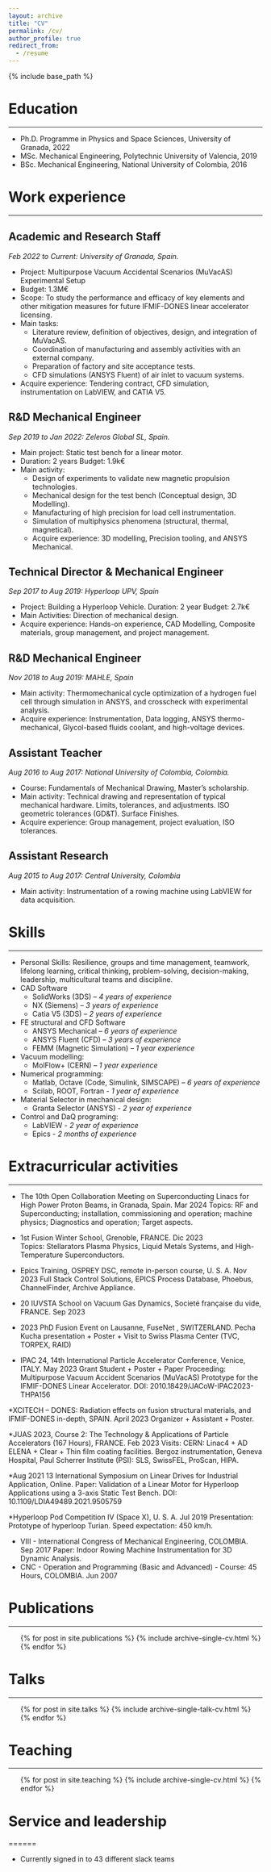 ```yaml
---
layout: archive
title: "CV"
permalink: /cv/
author_profile: true
redirect_from:
  - /resume
---
```


{% include base_path %}


# Education
-----

* Ph.D. Programme in Physics and Space Sciences, University of Granada, 2022
* MSc. Mechanical Engineering, Polytechnic University of Valencia, 2019
* BSc. Mechanical Engineering, National University of Colombia, 2016

# Work experience 
-----

## Academic and Research Staff
*Feb 2022 to Current: University of Granada, Spain.*
* Project: Multipurpose Vacuum Accidental Scenarios (MuVacAS) Experimental Setup
* Budget: 1.3M€ 
* Scope: To study the performance and efficacy of key elements and other mitigation measures for future IFMIF-DONES linear accelerator licensing.
* Main tasks:
	* Literature review, definition of objectives, design, and integration of MuVacAS.
	* Coordination of manufacturing and assembly activities with an external company.
	* Preparation of factory and site acceptance tests.
	* CFD simulations (ANSYS Fluent) of air inlet to vacuum systems.
* Acquire experience: Tendering contract, CFD simulation, instrumentation on LabVIEW, and CATIA V5.

## R&D Mechanical Engineer
*Sep 2019 to Jan 2022: Zeleros Global SL, Spain.*
* Main project: Static test bench for a linear motor.
* Duration: 2 years Budget: 1.9k€
* Main activity:
	* Design of experiments to validate new magnetic propulsion technologies.
	* Mechanical design for the test bench (Conceptual design, 3D Modelling).
	* Manufacturing of high precision for load cell instrumentation.
	* Simulation of multiphysics phenomena (structural, thermal, magnetical).
	* Acquire experience: 3D modelling, Precision tooling, and ANSYS Mechanical.

## Technical Director & Mechanical Engineer
*Sep 2017 to Aug 2019: Hyperloop UPV, Spain*
* Project: Building a Hyperloop Vehicle. Duration: 2 year Budget: 2.7k€
* Main Activities: Direction of mechanical design.
* Acquire experience: Hands-on experience, CAD Modelling, Composite materials, group management, and project management.

## R&D Mechanical Engineer
*Nov 2018 to Aug 2019: MAHLE, Spain*
* Main activity: Thermomechanical cycle optimization of a hydrogen fuel cell through simulation in ANSYS, and crosscheck with experimental analysis.
* Acquire experience: Instrumentation, Data logging, ANSYS thermo-mechanical, Glycol-based fluids coolant, and high-voltage devices.

## Assistant Teacher
*Aug 2016 to Aug 2017: National University of Colombia, Colombia.*
* Course: Fundamentals of Mechanical Drawing, Master’s scholarship.
* Main activity: Technical drawing and representation of typical mechanical hardware. Limits, tolerances, and adjustments. ISO geometric tolerances (GD&T). Surface Finishes.
* Acquire experience: Group management, project evaluation, ISO tolerances.

## Assistant Research
*Aug 2015 to Aug 2017: Central University, Colombia*
* Main activity: Instrumentation of a rowing machine using LabVIEW for data acquisition.

# Skills
-----
* Personal Skills: Resilience, groups and time management, teamwork, lifelong learning, critical thinking, problem-solving, decision-making, leadership, multicultural teams and discipline.
* CAD Software
	* SolidWorks (3DS) – *4 years of experience*
	* NX (Siemens) – *3 years of experience*
	* Catia V5 (3DS) – *2 years of experience*
* FE structural and CFD Software
	* ANSYS Mechanical – *6 years of experience*
	* ANSYS Fluent (CFD) – *3 years of experience*
	* FEMM (Magnetic Simulation) – *1 year experience*
* Vacuum modelling:
	* MolFlow+ (CERN) – *1 year experience*
* Numerical programming:
	* Matlab, Octave (Code, Simulink, SIMSCAPE) – *6 years of experience*
	* Scilab, ROOT, Fortran - *1 year of experience*
* Material Selector in mechanical design:
	* Granta Selector (ANSYS) - *2 year of experience*
* Control and DaQ programing:
	* LabVIEW - *2 year of experience*
	* Epics - *2 months of experience*

# Extracurricular activities
-----
* The 10th Open Collaboration Meeting on Superconducting Linacs for High Power Proton Beams, in Granada, Spain.
Mar 2024
Topics: RF and Superconducting; installation, commissioning and operation; machine physics; Diagnostics and operation; Target aspects.

* 1st Fusion Winter School, Grenoble, FRANCE.
Dic 2023  
Topics: Stellarators Plasma Physics, Liquid Metals Systems, and High-Temperature Superconductors.

* Epics Training, OSPREY DSC, remote in-person course, U. S. A.
Nov 2023
Full Stack Control Solutions, EPICS Process Database, Phoebus, ChannelFinder, Archive Appliance.

* 20 IUVSTA School on Vacuum Gas Dynamics, Societé française du vide, FRANCE.
Sep 2023 

* 2023 PhD Fusion Event on Lausanne, FuseNet , SWITZERLAND.
Pecha Kucha presentation + Poster + Visit to Swiss Plasma Center (TVC, TORPEX, RAID)

* IPAC 24, 14th International Particle Accelerator Conference, Venice, ITALY.
May 2023 
Grant Student + Poster + Paper Proceeding: Multipurpose Vacuum Accident Scenarios (MuVacAS) 
Prototype for the IFMIF-DONES Linear Accelerator. DOI: 2010.18429/JACoW-IPAC2023-THPA156

*XCITECH – DONES: Radiation effects on fusion structural materials, and IFMIF-DONES in-depth, SPAIN.
April 2023 
Organizer + Assistant + Poster.

*JUAS 2023, Course 2: The Technology & Applications of Particle Accelerators (167 Hours), FRANCE.
Feb 2023 
Visits: CERN: Linac4 + AD ELENA + Clear + Thin film coating facilities. Bergoz instrumentation, Geneva 
Hospital, Paul Scherrer Institute (PSI): SLS, SwissFEL, ProScan, HIPA.

*Aug 2021 13 International Symposium on Linear Drives for Industrial Application, Online.
Paper: Validation of a Linear Motor for Hyperloop Applications using a 3-axis Static Test Bench. 
DOI: 10.1109/LDIA49489.2021.9505759

*Hyperloop Pod Competition IV (Space X), U. S. A.
Jul 2019 
Presentation: Prototype of hyperloop Turian. Speed expectation: 450 km/h.
* VIII - International Congress of Mechanical Engineering, COLOMBIA.
Sep 2017 
Paper: Indoor Rowing Machine Instrumentation for 3D Dynamic Analysis.
* CNC - Operation and Programming (Basic and Advanced) - Course: 45 Hours, COLOMBIA.
Jun 2007

# Publications
-----
  <ul>{% for post in site.publications %}
    {% include archive-single-cv.html %}
  {% endfor %}</ul>
  
# Talks
------
  <ul>{% for post in site.talks %}
    {% include archive-single-talk-cv.html %}
  {% endfor %}</ul>
  
# Teaching
------
  <ul>{% for post in site.teaching %}
    {% include archive-single-cv.html %}
  {% endfor %}</ul>
  
# Service and leadership
======
* Currently signed in to 43 different slack teams
